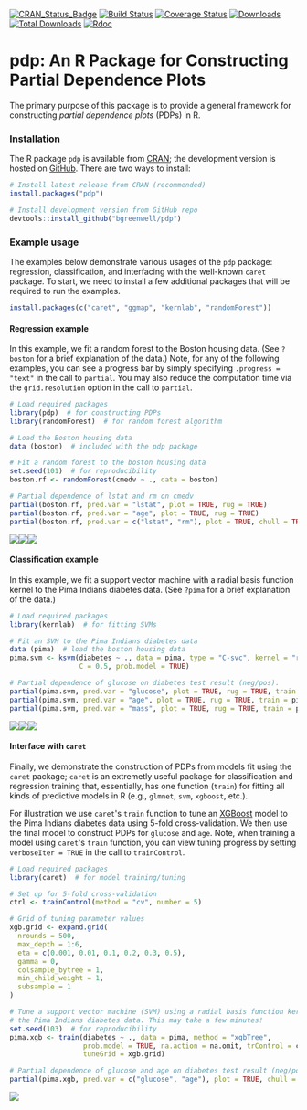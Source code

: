 [![CRAN\_Status\_Badge](http://www.r-pkg.org/badges/version/pdp)](https://cran.r-project.org/package=pdp)
[![Build Status](https://travis-ci.org/bgreenwell/pdp.svg?branch=master)](https://travis-ci.org/bgreenwell/pdp)
[![Coverage Status](https://img.shields.io/codecov/c/github/bgreenwell/pdp.svg)](https://codecov.io/github/bgreenwell/pdp?branch=master)
[![Downloads](http://cranlogs.r-pkg.org/badges/pdp)](http://cranlogs.r-pkg.org/badges/pdp)
[![Total Downloads](http://cranlogs.r-pkg.org/badges/grand-total/pdp)](http://cranlogs.r-pkg.org/badges/grand-total/pdp)
[![Rdoc](http://www.rdocumentation.org/badges/version/pdp)](http://www.rdocumentation.org/packages/pdp)

pdp: An R Package for Constructing Partial Dependence Plots
================

The primary purpose of this package is to provide a general framework for constructing _partial dependence plots_ (PDPs) in R.


### Installation

The R package `pdp` is available from [CRAN](https://cran.r-project.org/package=pdp); the development version is hosted on [GitHub](https://github.com/bgreenwell/pdp). There are two ways to install:

```r
# Install latest release from CRAN (recommended)
install.packages("pdp")

# Install development version from GitHub repo
devtools::install_github("bgreenwell/pdp")
```


### Example usage

The examples below demonstrate various usages of the `pdp` package: regression, classification, and interfacing with the well-known `caret` package. To start, we need to install a few additional packages that will be required to run the examples.

```r
install.packages(c("caret", "ggmap", "kernlab", "randomForest"))
```


#### Regression example

In this example, we fit a random forest to the Boston housing data. (See `?boston` for a brief explanation of the data.) Note, for any of the following examples, you can see a progress bar by simply specifying `.progress = "text"` in the call to `partial`. You may also reduce the computation time via the `grid.resolution` option in the call to `partial`.

```r
# Load required packages
library(pdp)  # for constructing PDPs
library(randomForest)  # for random forest algorithm

# Load the Boston housing data
data (boston)  # included with the pdp package

# Fit a random forest to the boston housing data
set.seed(101)  # for reproducibility
boston.rf <- randomForest(cmedv ~ ., data = boston)

# Partial dependence of lstat and rm on cmedv
partial(boston.rf, pred.var = "lstat", plot = TRUE, rug = TRUE)
partial(boston.rf, pred.var = "age", plot = TRUE, rug = TRUE)
partial(boston.rf, pred.var = c("lstat", "rm"), plot = TRUE, chull = TRUE)
```

![](README_files/figure-html/unnamed-chunk-3-1.png)![](README_files/figure-html/unnamed-chunk-3-2.png)![](README_files/figure-html/unnamed-chunk-3-3.png)


#### Classification example 

In this example, we fit a support vector machine with a radial basis function kernel to the Pima Indians diabetes data. (See `?pima` for a brief explanation of the data.)

```r
# Load required packages
library(kernlab)  # for fitting SVMs

# Fit an SVM to the Pima Indians diabetes data
data (pima)  # load the boston housing data
pima.svm <- ksvm(diabetes ~ ., data = pima, type = "C-svc", kernel = "rbfdot",
                 C = 0.5, prob.model = TRUE)

# Partial dependence of glucose on diabetes test result (neg/pos). 
partial(pima.svm, pred.var = "glucose", plot = TRUE, rug = TRUE, train = pima)
partial(pima.svm, pred.var = "age", plot = TRUE, rug = TRUE, train = pima)
partial(pima.svm, pred.var = "mass", plot = TRUE, rug = TRUE, train = pima)
```

![](README_files/figure-html/unnamed-chunk-4-1.png)![](README_files/figure-html/unnamed-chunk-4-2.png)![](README_files/figure-html/unnamed-chunk-4-3.png)


#### Interface with `caret`

Finally, we demonstrate the construction of PDPs from models fit using the `caret` package; `caret` is an extremetly useful package for classification and regression training that, essentially, has one function (`train`) for fitting all kinds of predictive models in R (e.g., `glmnet`, `svm`, `xgboost`, etc.). 

For illustration we use `caret`'s `train` function to tune an [XGBoost](https://github.com/dmlc/xgboost) model to the Pima Indians diabetes data using 5-fold cross-validation. We then use the final model to construct PDPs for `glucose` and `age`. Note, when training a model using `caret`'s `train` function, you can view tuning progress by setting `verboseIter = TRUE` in the call to `trainControl`.

```r
# Load required packages
library(caret)  # for model training/tuning

# Set up for 5-fold cross-validation
ctrl <- trainControl(method = "cv", number = 5)

# Grid of tuning parameter values
xgb.grid <- expand.grid(
  nrounds = 500,
  max_depth = 1:6,
  eta = c(0.001, 0.01, 0.1, 0.2, 0.3, 0.5),
  gamma = 0, 
  colsample_bytree = 1,
  min_child_weight = 1,
  subsample = 1
)

# Tune a support vector machine (SVM) using a radial basis function kerel to
# the Pima Indians diabetes data. This may take a few minutes!
set.seed(103)  # for reproducibility
pima.xgb <- train(diabetes ~ ., data = pima, method = "xgbTree",
                  prob.model = TRUE, na.action = na.omit, trControl = ctrl,
                  tuneGrid = xgb.grid)

# Partial dependence of glucose and age on diabetes test result (neg/pos)
partial(pima.xgb, pred.var = c("glucose", "age"), plot = TRUE, chull = TRUE)
```

![](README_files/figure-html/unnamed-chunk-5-1.png)<!-- -->
